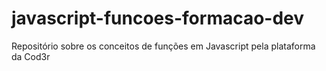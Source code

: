 # javascript-funcoes-formacao-dev
Repositório sobre os conceitos de funções em Javascript pela plataforma da Cod3r

